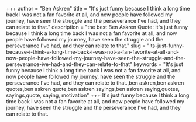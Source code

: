+++
author = "Ben Askren"
title = "It's just funny because I think a long time back I was not a fan favorite at all, and now people have followed my journey, have seen the struggle and the perseverance I've had, and they can relate to that."
description = "the best Ben Askren Quote: It's just funny because I think a long time back I was not a fan favorite at all, and now people have followed my journey, have seen the struggle and the perseverance I've had, and they can relate to that."
slug = "its-just-funny-because-i-think-a-long-time-back-i-was-not-a-fan-favorite-at-all-and-now-people-have-followed-my-journey-have-seen-the-struggle-and-the-perseverance-ive-had-and-they-can-relate-to-that"
keywords = "It's just funny because I think a long time back I was not a fan favorite at all, and now people have followed my journey, have seen the struggle and the perseverance I've had, and they can relate to that.,ben askren,ben askren quotes,ben askren quote,ben askren sayings,ben askren saying,quotes, sayings,quote, saying, motivation"
+++
It's just funny because I think a long time back I was not a fan favorite at all, and now people have followed my journey, have seen the struggle and the perseverance I've had, and they can relate to that.
